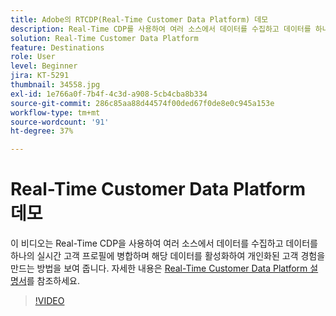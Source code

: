 ```yaml
---
title: Adobe의 RTCDP(Real-Time Customer Data Platform) 데모
description: Real-Time CDP를 사용하여 여러 소스에서 데이터를 수집하고 데이터를 하나의 실시간 고객 프로필에 병합하며 해당 데이터를 활성화하여 개인화된 고객 경험을 만드는 방법에 대한 데모를 참조하십시오.
solution: Real-Time Customer Data Platform
feature: Destinations
role: User
level: Beginner
jira: KT-5291
thumbnail: 34558.jpg
exl-id: 1e766a0f-7b4f-4c3d-a908-5cb4cba8b334
source-git-commit: 286c85aa88d44574f00ded67f0de8e0c945a153e
workflow-type: tm+mt
source-wordcount: '91'
ht-degree: 37%

---
```


# Real-Time Customer Data Platform 데모

이 비디오는 Real-Time CDP을 사용하여 여러 소스에서 데이터를 수집하고 데이터를 하나의 실시간 고객 프로필에 병합하며 해당 데이터를 활성화하여 개인화된 고객 경험을 만드는 방법을 보여 줍니다. 자세한 내용은 [Real-Time Customer Data Platform 설명서](https://experienceleague.adobe.com/docs/experience-platform/rtcdp/overview.html?lang=ko)를 참조하세요.

>[!VIDEO](https://video.tv.adobe.com/v/38156?learn=on&enablevpops&captions=kor)
